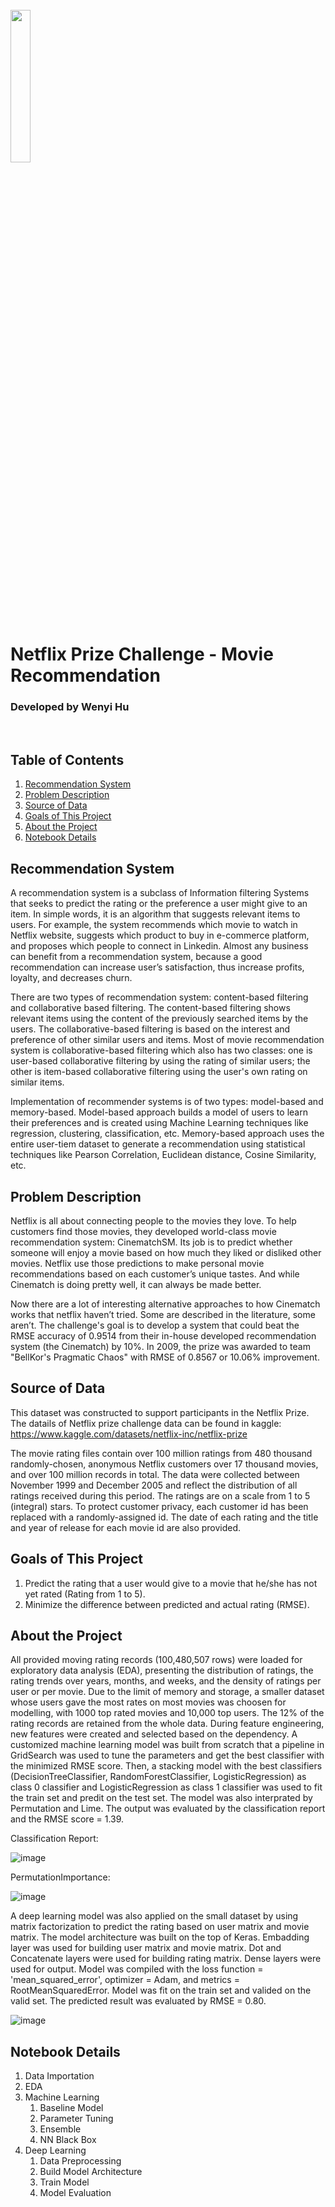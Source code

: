 <br>
<img src="https://cdn.slidesharecdn.com/ss_thumbnails/netflixprize-170320014819-thumbnail-4.jpg?cb=1489978383" width='25%'>
<h1> Netflix Prize Challenge - Movie Recommendation </h1>
<h3> Developed by Wenyi Hu </h3>
<br>

## Table of Contents
1. [Recommendation System](#Recommendation-System)
2. [Problem Description](#2.-Problem-Description)
3. [Source of Data](#3.-Source-of-Data)
4. [Goals of This Project](#4.-Goals-of-This-Project)
5. [About the Project](#5.-About-the-Project)
6. [Notebook Details](#6.-Notebook-Details)

## Recommendation System
A recommendation system is a subclass of Information filtering Systems that seeks to predict the rating or the preference a user might give to an item. In simple words, it is an algorithm that suggests relevant items to users. For example, the system recommends which movie to watch in Netflix website, suggests which product to buy in e-commerce platform, and proposes which people to connect in Linkedin. Almost any business can benefit from a recommendation system, because a good recommendation can increase user’s satisfaction, thus increase profits, loyalty, and decreases churn.

There are two types of recommendation system: content-based filtering and collaborative based filtering. The content-based filtering shows relevant items using the content of the previously searched items by the users. The collaborative-based filtering is based on the interest and preference of other similar users and items. Most of movie recommendation system is collaborative-based filtering which also has two classes: one is user-based collaborative filtering by using the rating of similar users; the other is item-based collaborative filtering using the user's own rating on similar items. 

Implementation of recommender systems is of two types: model-based and memory-based. Model-based approach builds a model of users to learn their preferences and is created using Machine Learning techniques like regression, clustering, classification, etc. Memory-based approach uses the entire user-tiem dataset to generate a recommendation using statistical techniques like Pearson Correlation, Euclidean distance, Cosine Similarity, etc.

## Problem Description
Netflix is all about connecting people to the movies they love. To help customers find those movies, they developed world-class movie recommendation system: CinematchSM. Its job is to predict whether someone will enjoy a movie based on how much they liked or disliked other movies. Netflix use those predictions to make personal movie recommendations based on each customer’s unique tastes. And while Cinematch is doing pretty well, it can always be made better.

Now there are a lot of interesting alternative approaches to how Cinematch works that netflix haven’t tried. Some are described in the literature, some aren’t. The challenge's goal is to develop a system that could beat the RMSE accuracy of 0.9514 from their in-house developed recommendation system (the Cinematch) by 10%. In 2009, the prize was awarded to team "BellKor's Pragmatic Chaos" with RMSE of 0.8567 or 10.06% improvement. 

## Source of Data
This dataset was constructed to support participants in the Netflix Prize. The datails of Netflix prize challenge data can be found in kaggle: https://www.kaggle.com/datasets/netflix-inc/netflix-prize

The movie rating files contain over 100 million ratings from 480 thousand randomly-chosen, anonymous Netflix customers over 17 thousand movies, and over 100 million records in total. The data were collected between November 1999 and December 2005 and reflect the distribution of all ratings received during this period. The ratings are on a scale from 1 to 5 (integral) stars. To protect customer privacy, each customer id has been replaced with a randomly-assigned id. The date of each rating and the title and year of release for each movie id are also provided.

## Goals of This Project
1. Predict the rating that a user would give to a movie that he/she has not yet rated (Rating from 1 to 5).
2. Minimize the difference between predicted and actual rating (RMSE).

## About the Project
All provided moving rating records (100,480,507 rows) were loaded for exploratory data analysis (EDA), presenting the distribution of ratings, the rating trends over years, months, and weeks, and the density of ratings per user or per movie. 
Due to the limit of memory and storage, a smaller dataset whose users gave the most rates on most movies was choosen for modelling, with 1000 top rated movies and 10,000 top users. The 12% of the rating records are retained from the whole data. During feature engineering, new features were created and selected based on the dependency. A customized machine learning model was built from scratch that a pipeline in GridSearch was used to tune the parameters and get the best classifier with the minimized RMSE score. Then, a stacking model with the best classifiers (DecisionTreeClassifier, RandomForestClassifier, LogisticRegression) as class 0 classifier and LogisticRegression as class 1 classifier was used to fit the train set and predit on the test set. The model was also interprated by Permutation and Lime. The output was evaluated by the classification report and the RMSE score = 1.39.

Classification Report:

![image](https://user-images.githubusercontent.com/112957640/191595964-6aac89fe-b0ea-4afd-a759-74b6501ba488.png)

PermutationImportance:

![image](https://user-images.githubusercontent.com/112957640/191596244-1a03ea76-2878-42b1-b000-b0b7ffd33e26.png)

A deep learning model was also applied on the small dataset by using matrix factorization to predict the rating based on user matrix and movie matrix. The model architecture was built on the top of Keras. Embadding layer was used for building user matrix and movie matrix. Dot and Concatenate layers were used for building rating matrix. Dense layers were used for output. Model was compiled with the loss function = 'mean_squared_error', optimizer = Adam, and metrics = RootMeanSquaredError. Model was fit on the train set and valided on the valid set. The predicted result was evaluated by RMSE = 0.80.

![image](https://user-images.githubusercontent.com/112957640/191597383-37f61234-0ed2-4af8-9128-9616fe1b59fb.png)

## Notebook Details
1. Data Importation
2. EDA
3. Machine Learning
    1. Baseline Model
    2. Parameter Tuning
    3. Ensemble
    4. NN Black Box
4. Deep Learning
    1. Data Preprocessing
    2. Build Model Architecture
    3. Train Model
    4. Model Evaluation
